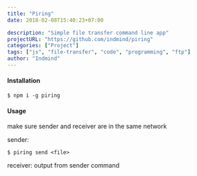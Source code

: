 ```yaml
---
title: "Piring"
date: 2018-02-08T15:40:23+07:00

description: "Simple file transfer command line app"
projectURL: "https://github.com/indmind/piring"
categories: ["Project"]
tags: ["js", "file-transfer", "code", "programming", "ftp"]
author: "Indmind"
---
```


#### Installation

`$ npm i -g piring`

#### Usage 
make sure sender and receiver are in the same network

sender:

`$ piring send <file>`

receiver: output from sender command
